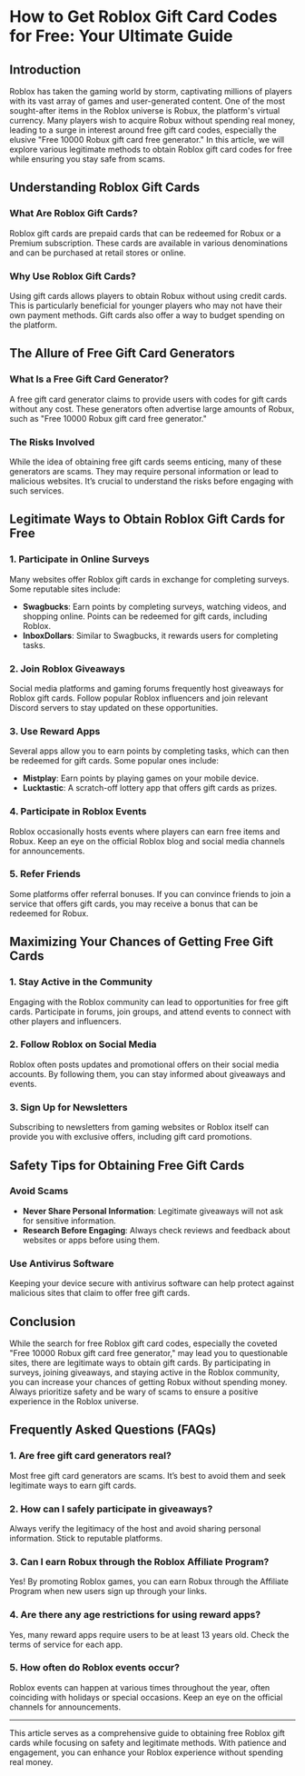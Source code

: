 # How to Get Roblox Gift Card Codes for Free: Your Ultimate Guide

## Introduction

Roblox has taken the gaming world by storm, captivating millions of players with its vast array of games and user-generated content. One of the most sought-after items in the Roblox universe is Robux, the platform's virtual currency. Many players wish to acquire Robux without spending real money, leading to a surge in interest around free gift card codes, especially the elusive "Free 10000 Robux gift card free generator." In this article, we will explore various legitimate methods to obtain Roblox gift card codes for free while ensuring you stay safe from scams.

## Understanding Roblox Gift Cards

### What Are Roblox Gift Cards?

Roblox gift cards are prepaid cards that can be redeemed for Robux or a Premium subscription. These cards are available in various denominations and can be purchased at retail stores or online.

### Why Use Roblox Gift Cards?

Using gift cards allows players to obtain Robux without using credit cards. This is particularly beneficial for younger players who may not have their own payment methods. Gift cards also offer a way to budget spending on the platform.

## The Allure of Free Gift Card Generators

### What Is a Free Gift Card Generator?

A free gift card generator claims to provide users with codes for gift cards without any cost. These generators often advertise large amounts of Robux, such as "Free 10000 Robux gift card free generator."

### The Risks Involved

While the idea of obtaining free gift cards seems enticing, many of these generators are scams. They may require personal information or lead to malicious websites. It’s crucial to understand the risks before engaging with such services.

## Legitimate Ways to Obtain Roblox Gift Cards for Free

### 1. Participate in Online Surveys

Many websites offer Roblox gift cards in exchange for completing surveys. Some reputable sites include:

- **Swagbucks**: Earn points by completing surveys, watching videos, and shopping online. Points can be redeemed for gift cards, including Roblox.
- **InboxDollars**: Similar to Swagbucks, it rewards users for completing tasks.

### 2. Join Roblox Giveaways

Social media platforms and gaming forums frequently host giveaways for Roblox gift cards. Follow popular Roblox influencers and join relevant Discord servers to stay updated on these opportunities.

### 3. Use Reward Apps

Several apps allow you to earn points by completing tasks, which can then be redeemed for gift cards. Some popular ones include:

- **Mistplay**: Earn points by playing games on your mobile device.
- **Lucktastic**: A scratch-off lottery app that offers gift cards as prizes.

### 4. Participate in Roblox Events

Roblox occasionally hosts events where players can earn free items and Robux. Keep an eye on the official Roblox blog and social media channels for announcements.

### 5. Refer Friends

Some platforms offer referral bonuses. If you can convince friends to join a service that offers gift cards, you may receive a bonus that can be redeemed for Robux.

## Maximizing Your Chances of Getting Free Gift Cards

### 1. Stay Active in the Community

Engaging with the Roblox community can lead to opportunities for free gift cards. Participate in forums, join groups, and attend events to connect with other players and influencers.

### 2. Follow Roblox on Social Media

Roblox often posts updates and promotional offers on their social media accounts. By following them, you can stay informed about giveaways and events.

### 3. Sign Up for Newsletters

Subscribing to newsletters from gaming websites or Roblox itself can provide you with exclusive offers, including gift card promotions.

## Safety Tips for Obtaining Free Gift Cards

### Avoid Scams

- **Never Share Personal Information**: Legitimate giveaways will not ask for sensitive information.
- **Research Before Engaging**: Always check reviews and feedback about websites or apps before using them.

### Use Antivirus Software

Keeping your device secure with antivirus software can help protect against malicious sites that claim to offer free gift cards.

## Conclusion

While the search for free Roblox gift card codes, especially the coveted "Free 10000 Robux gift card free generator," may lead you to questionable sites, there are legitimate ways to obtain gift cards. By participating in surveys, joining giveaways, and staying active in the Roblox community, you can increase your chances of getting Robux without spending money. Always prioritize safety and be wary of scams to ensure a positive experience in the Roblox universe.

## Frequently Asked Questions (FAQs)

### 1. Are free gift card generators real?

Most free gift card generators are scams. It’s best to avoid them and seek legitimate ways to earn gift cards.

### 2. How can I safely participate in giveaways?

Always verify the legitimacy of the host and avoid sharing personal information. Stick to reputable platforms.

### 3. Can I earn Robux through the Roblox Affiliate Program?

Yes! By promoting Roblox games, you can earn Robux through the Affiliate Program when new users sign up through your links.

### 4. Are there any age restrictions for using reward apps?

Yes, many reward apps require users to be at least 13 years old. Check the terms of service for each app.

### 5. How often do Roblox events occur?

Roblox events can happen at various times throughout the year, often coinciding with holidays or special occasions. Keep an eye on the official channels for announcements.

---

This article serves as a comprehensive guide to obtaining free Roblox gift cards while focusing on safety and legitimate methods. With patience and engagement, you can enhance your Roblox experience without spending real money.
